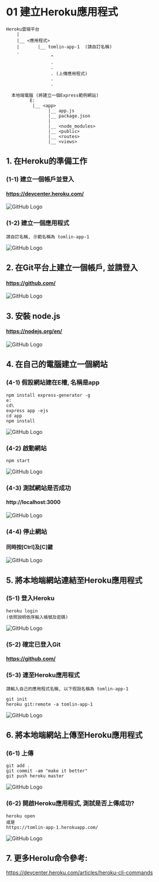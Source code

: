 # 01 建立Heroku應用程式

```                                 
Heroku雲端平台        
    |
    |__ <應用程式>
    |       |__ tomlin-app-1  (請自訂名稱)  
    .                      
                 ^                
                 .
                 .
                 . (上傳應用程式)
                 .
                 .
      
  本地端電腦 (將建立一個Express範例網站)
         E:
          |__ <app>
                |__ app.js
                |__ package.json
                |
                |__ <node_modules>
                |__ <public>
                |__ <routes>
                |__ <views>
```

## 1. 在Heroku的準備工作

### (1-1) 建立一個帳戶並登入

#### https://devcenter.heroku.com/
![GitHub Logo](/imgs/1-1-1.jpg)


### (1-2) 建立一個應用程式
```
請自訂名稱, 示範名稱為 tomlin-app-1
```

![GitHub Logo](/imgs/1-3-2.jpg)


## 2. 在Git平台上建立一個帳戶, 並請登入

#### https://github.com/
![GitHub Logo](/imgs/1-1-2.jpg)


## 3. 安裝 node.js

#### https://nodejs.org/en/
![GitHub Logo](/imgs/1-1-3.jpg)




## 4. 在自己的電腦建立一個網站

### (4-1) 假設網站建在E槽, 名稱是app

```
npm install express-generator -g
e:
cd\
express app -ejs
cd app
npm install
```

![GitHub Logo](/imgs/1-2-1.jpg)



### (4-2) 啟動網站

```
npm start
```
![GitHub Logo](/imgs/1-2-2.jpg)



### (4-3) 測試網站是否成功

#### http://localhost:3000
![GitHub Logo](/imgs/1-2-3.jpg)



### (4-4) 停止網站

#### 同時按[Ctrl]及[C]鍵
![GitHub Logo](/imgs/1-2-4.jpg)







## 5. 將本地端網站連結至Heroku應用程式

### (5-1) 登入Heroku
```
heroku login
(依照說明依序輸入帳號及密碼)
```

![GitHub Logo](/imgs/1-4-1.jpg)



### (5-2) 確定已登入Git
#### https://github.com/


### (5-3) 連至Heroku應用程式
```
請輸入自己的應用程式名稱, 以下假設名稱為 tomlin-app-1
```

```
git init
heroku git:remote -a tomlin-app-1
```
![GitHub Logo](/imgs/1-4-3.jpg)




## 6. 將本地端網站上傳至Heroku應用程式

### (6-1) 上傳
```
git add .
git commit -am "make it better"
git push heroku master
```

![GitHub Logo](/imgs/1-5-1.jpg)



### (6-2) 開啟Heroku應用程式, 測試是否上傳成功? 
```
heroku open
或是
https://tomlin-app-1.herokuapp.com/
```

![GitHub Logo](/imgs/1-5-2.jpg)





## 7. 更多Herolu命令參考:
https://devcenter.heroku.com/articles/heroku-cli-commands
